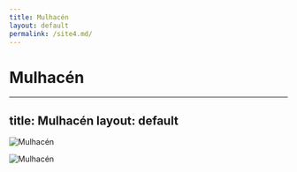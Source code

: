 ```yaml
---
title: Mulhacén
layout: default
permalink: /site4.md/
---
```

Mulhacén
======================================================================
---
title: Mulhacén
layout: default
---

![Mulhacén](https://www.summitpost.org/images/original/617431.jpg)

![Mulhacén](https://res.cloudinary.com/shmg/image/upload/q_75,w_996,h_1104,c_limit/v1/tourimages/mulhacen.jpg)